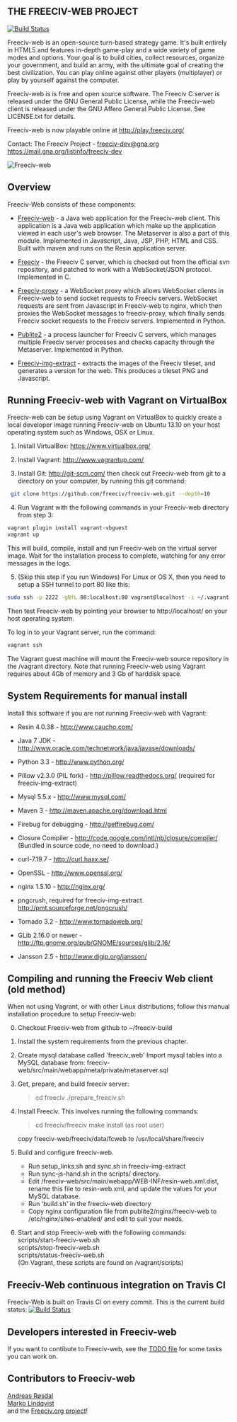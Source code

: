 THE FREECIV-WEB PROJECT
-----------------------
[![Build Status](https://api.travis-ci.org/freeciv/freeciv-web.png)](https://travis-ci.org/freeciv/freeciv-web)

Freeciv-web is an open-source turn-based strategy game. It's built entirely in HTML5 and features in-depth game-play and a wide variety of game modes and options. Your goal is to build cities, collect resources, organize your government, and build an army, with the ultimate goal of creating the best civilization. You can play online against other players (multiplayer) or play by yourself against the computer. 

Freeciv-web is is free and open source software. The Freeciv C server is released under the GNU General Public License, while the Freeciv-web client is released
under the GNU Affero General Public License. See LICENSE.txt for details.

Freeciv-web is now playable online at http://play.freeciv.org/

Contact: The Freeciv Project - freeciv-dev@gna.org
https://mail.gna.org/listinfo/freeciv-dev


![Freeciv-web](http://upload.wikimedia.org/wikipedia/en/thumb/e/ee/Freeciv-net-screenshot-2011-06-23.png/800px-Freeciv-net-screenshot-2011-06-23.png "Freeciv-web screenshot")


Overview
--------

Freeciv-Web consists of these components:

* [Freeciv-web](freeciv-web) - a Java web application for the Freeciv-web client.
  This application is a Java web application which make up the application
  viewed in each user's web browser. The Metaserver is also a part of this module.
  Implemented in Javascript, Java, JSP, PHP, HTML and CSS. Built with maven and runs 
  on the Resin application server.

* [Freeciv](freeciv) - the Freeciv C server, which is checked out from the official
  svn repository, and patched to work with a WebSocket/JSON protocol. Implemented in C.

* [Freeciv-proxy](freeciv-proxy) - a WebSocket proxy which allows WebSocket clients in Freeciv-web
  to send socket requests to Freeciv servers. WebSocket requests are sent from Javascript 
  in Freeciv-web to nginx, which then proxies the WebSocket messages to freeciv-proxy, 
  which finally sends Freeciv socket requests to the Freeciv servers. Implemented in Python.

* [Publite2](publite2) - a process launcher for Freeciv C servers, which manages
  multiple Freeciv server processes and checks capacity through the Metaserver. 
  Implemented in Python.

* [Freeciv-img-extract](freeciv-img-extract) - extracts the images of the Freeciv tileset,
  and generates a version for the web. This produces a tileset PNG 
  and Javascript. 


Running Freeciv-web with Vagrant on VirtualBox
----------------------------------------------
Freeciv-web can be setup using Vagrant on VirtualBox to quickly create a 
local developer image running Freeciv-web on Ubuntu 13.10 on your host 
operating system such as Windows, OSX or Linux. 

1. Install VirtualBox: https://www.virtualbox.org/
2. Install Vagrant: http://www.vagrantup.com/

3. Install Git: http://git-scm.com/ then check out Freeciv-web from git to 
a directory on your computer, by running this git command:
 ```bash
  git clone https://github.com/freeciv/freeciv-web.git --depth=10
 ```

4. Run Vagrant with the following commands in your Freeciv-web directory from step 3:
 ```bash
 vagrant plugin install vagrant-vbguest
 vagrant up
 ```

  This will build, compile, install and run Freeciv-web on the virtual server image. Wait for the installation process to complete, watching for any error messages in the logs.

5. (Skip this step if you run Windows) For Linux or OS X, then you 
need to setup a SSH tunnel to port 80 like this:
 ```bash
 sudo ssh -p 2222 -gNfL 80:localhost:80 vagrant@localhost -i ~/.vagrant.d/insecure_private_key
 ```

Then test Freeciv-web by pointing your browser to http://localhost/ on your
host operating system.

To log in to your Vagrant server, run the command: 
 ```bash
 vagrant ssh
 ```

The Vagrant guest machine will mount the Freeciv-web source repository in the /vagrant directory.
Note that running Freeciv-web using Vagrant requires about 4Gb of memory
and 3 Gb of harddisk space.


System Requirements for manual install
--------------------------------------

Install this software if you are not running Freeciv-web with Vagrant:

- Resin 4.0.38 - http://www.caucho.com/

- Java 7 JDK - http://www.oracle.com/technetwork/java/javase/downloads/ 

- Python 3.3 - http://www.python.org/

- Pillow v2.3.0 (PIL fork) - http://pillow.readthedocs.org/
  (required for freeciv-img-extract)

- Mysql 5.5.x - http://www.mysql.com/

- Maven 3 - http://maven.apache.org/download.html

- Firebug for debugging - http://getfirebug.com/

- Closure Compiler - http://code.google.com/intl/nb/closure/compiler/
  (Bundled in source code, no need to download.)

- curl-7.19.7 - http://curl.haxx.se/

- OpenSSL - http://www.openssl.org/

- nginx 1.5.10 - http://nginx.org/

- pngcrush, required for freeciv-img-extract.  http://pmt.sourceforge.net/pngcrush/

- Tornado 3.2 - http://www.tornadoweb.org/

- GLib 2.16.0 or newer - http://ftp.gnome.org/pub/GNOME/sources/glib/2.16/

- Jansson 2.5 - http://www.digip.org/jansson/


Compiling and running the Freeciv Web client (old method)
---------------------------------------------------------
When not using Vagrant, or with other Linux distributions, follow this 
manual installation procedure to setup Freeciv-web:

0. Checkout Freeciv-web from github to ~/freeciv-build

1. Install the system requirements from the previous chapter.

2. Create mysql database called 'freeciv_web'
   Import mysql tables into a MySQL database from:
    freeciv-web/src/main/webapp/meta/private/metaserver.sql

3. Get, prepare, and build freeciv server:
   > cd freeciv
   > ./prepare_freeciv.sh

4. Install Freeciv. This involves running the following commands:
   > cd freeciv/freeciv
   > make install     (as root user)

   copy freeciv-web/freeciv/data/fcweb to /usr/local/share/freeciv 

5. Build and configure freeciv-web. 

   - Run setup_links.sh and sync.sh in freeciv-img-extract 
   - Run sync-js-hand.sh in the scripts/ directory.
   - Edit /freeciv-web/src/main/webapp/WEB-INF/resin-web.xml.dist, rename this
     file to resin-web.xml, and update the values for your MySQL database.
   - Run 'build.sh' in the freeciv-web directory
   - Copy nginx configuration file from publite2/nginx/freeciv-web
     to /etc/nginx/sites-enabled/ and edit to suit your needs.


6.  Start and stop Freeciv-web with the following commands:  
  scripts/start-freeciv-web.sh  
  scripts/stop-freeciv-web.sh  
  scripts/status-freeciv-web.sh  
(On Vagrant, these scripts are found on /vagrant/scripts)  

Freeciv-Web continuous integration on Travis CI 
-----------------------------------------------
Freeciv-Web is built on Travis CI on every commit. This is the current build status: [![Build Status](https://api.travis-ci.org/freeciv/freeciv-web.png)](https://travis-ci.org/freeciv/freeciv-web)


Developers interested in Freeciv-web
------------------------------------

If you want to contibute to Freeciv-web, see the [TODO file](TODO) for 
some tasks you can work on.


Contributors to Freeciv-web
---------------------------
[Andreas Røsdal](http://github.com/andreasrosdal)  
[Marko Lindqvist](https://github.com/cazfi)  
and the [Freeciv.org project](http://freeciv.wikia.com/wiki/People)!

